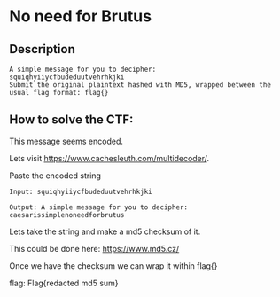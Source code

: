 # No need for Brutus

## Description
```
A simple message for you to decipher:
squiqhyiiycfbudeduutvehrhkjki
Submit the original plaintext hashed with MD5, wrapped between the usual flag format: flag{}
```

## How to solve the CTF:

This message seems encoded. 

Lets visit https://www.cachesleuth.com/multidecoder/.

Paste the encoded string 

```
Input: squiqhyiiycfbudeduutvehrhkjki

Output: A simple message for you to decipher: caesarissimplenoneedforbrutus
```

Lets take the string and make a md5 checksum of it.

This could be done here: https://www.md5.cz/

Once we have the checksum we can wrap it within flag{}

flag: Flag{redacted md5 sum}


